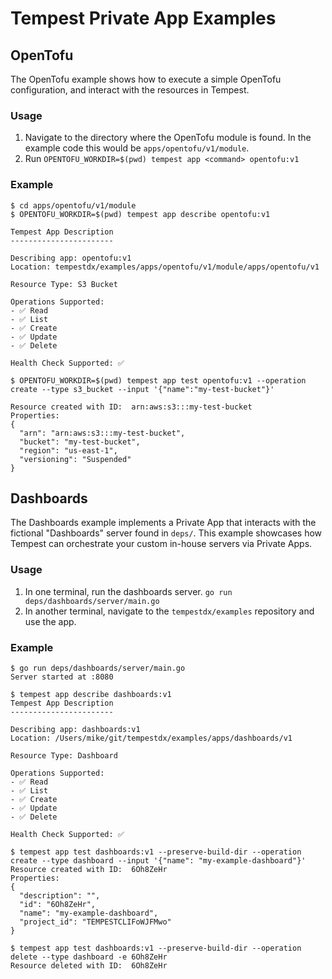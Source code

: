 # Tempest Private App Examples

## OpenTofu

The OpenTofu example shows how to execute a simple OpenTofu configuration, and interact with the resources in Tempest.

### Usage

1. Navigate to the directory where the OpenTofu module is found. In the example code this would be `apps/opentofu/v1/module`.
2. Run `OPENTOFU_WORKDIR=$(pwd) tempest app <command> opentofu:v1`

### Example

```shell
$ cd apps/opentofu/v1/module
$ OPENTOFU_WORKDIR=$(pwd) tempest app describe opentofu:v1

Tempest App Description
-----------------------

Describing app: opentofu:v1
Location: tempestdx/examples/apps/opentofu/v1/module/apps/opentofu/v1

Resource Type: S3 Bucket

Operations Supported:
- ✅ Read
- ✅ List
- ✅ Create
- ✅ Update
- ✅ Delete

Health Check Supported: ✅

$ OPENTOFU_WORKDIR=$(pwd) tempest app test opentofu:v1 --operation create --type s3_bucket --input '{"name":"my-test-bucket"}'

Resource created with ID:  arn:aws:s3:::my-test-bucket
Properties:
{
  "arn": "arn:aws:s3:::my-test-bucket",
  "bucket": "my-test-bucket",
  "region": "us-east-1",
  "versioning": "Suspended"
}
```

## Dashboards

The Dashboards example implements a Private App that interacts with the fictional "Dashboards" server found in `deps/`. This example showcases how Tempest can orchestrate your custom in-house servers via Private Apps.

### Usage

1. In one terminal, run the dashboards server. `go run deps/dashboards/server/main.go`
2. In another terminal, navigate to the `tempestdx/examples` repository and use the app.

### Example

```shell
$ go run deps/dashboards/server/main.go
Server started at :8080

$ tempest app describe dashboards:v1
Tempest App Description
-----------------------

Describing app: dashboards:v1
Location: /Users/mike/git/tempestdx/examples/apps/dashboards/v1

Resource Type: Dashboard

Operations Supported:
- ✅ Read
- ✅ List
- ✅ Create
- ✅ Update
- ✅ Delete

Health Check Supported: ✅

$ tempest app test dashboards:v1 --preserve-build-dir --operation create --type dashboard --input '{"name": "my-example-dashboard"}'
Resource created with ID:  6Oh8ZeHr
Properties:
{
  "description": "",
  "id": "6Oh8ZeHr",
  "name": "my-example-dashboard",
  "project_id": "TEMPESTCLIFoWJFMwo"
}

$ tempest app test dashboards:v1 --preserve-build-dir --operation delete --type dashboard -e 6Oh8ZeHr
Resource deleted with ID:  6Oh8ZeHr
```
